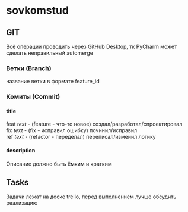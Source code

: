 # sovkomstud

## GIT

Всё операции проводить через GitHub Desktop, тк PyCharm может сделать неправильный automerge

### Ветки (Branch)

название ветки в формате feature_id

### Комиты (Commit)

#### title

feat *text* - (feature - что-то новое) создал/разработал/спроектировал<br>
fix *text* - (fix - исправил ошибку) починил/исправил<br>
ref *text* - (refactor - переделал) переписал/изменил логику

#### description

Описание должно быть ёмким и кратким

## Tasks

Задачи лежат на доске trello, перед выполнением лучше обсудить реализацию